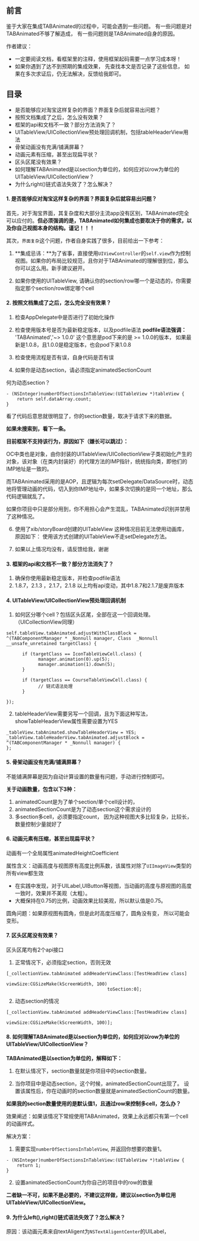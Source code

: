 ## 前言
鉴于大家在集成TABAnimated的过程中，可能会遇到一些问题。
有一些问题是对TABAnimated不够了解造成，
有一些问题则是TABAnimated自身的原因。

作者建议：

- 一定要阅读文档，看框架里的注释，使用框架起码需要一点学习成本呀！
- 如果你遇到了达不到预期的集成效果，
先查找本文是否记录了这些信息，
如果在多次求证后，仍无法解决，反馈给我即可。

## 目录

- 是否能够应对淘宝这样复杂的界面？界面复杂后就容易出问题？
- 按照文档集成了之后，怎么没有效果？
- 框架的api和文档不一致？部分方法消失了？
- UITableView/UICollectionView预处理回调机制，包括tableHeaderView用法
- 骨架动画没有充满/铺满屏幕？
- 动画元素有压缩，甚至出现扁平状？
- 区头区尾没有效果？
- 如何理解TABAnimated是以section为单位的，如何应对以row为单位的UITableView/UICollectionView？
- 为什么right()链式语法失效了？怎么解决？

#### 1. 是否能够应对淘宝这样复杂的界面？界面复杂后就容易出问题？

首先，对于淘宝界面，其复杂度和大部分主流app没有区别，TABAnimated完全可以应付的。**但必须强调的是，TABAnimated如何集成也要取决于你的需求，以及你自己视图本身的结构。谨记！！！**

其次，`界面复杂`这个问题，作者自身实践了很多，目前给出一下参考：

1. **集成忌讳：**为了省事，直接使用`UIViewController`的`self.view`作为控制视图。如果你的布局比较规范，且你对于TABAnimated的理解很到位，那么你可以这么用。新手建议避开。

2. 如果你使用的UITableView, 请确认你的section/row哪一个是动态的，你需要指定那个section/row绑定哪个cell


#### 2. 按照文档集成了之后，怎么完全没有效果？

1.  检查AppDelegate中是否进行了初始化操作
2. 检查使用版本号是否为最新稳定版本，以及podfile语法
**podfile语法强调：** 'TABAnimated','~> 1.0.0' 
这个意思是pod下来的是 >= 1.0.0的版本，
如果最新是1.0.8，且1.0.0是稳定版本，也会pod下来1.0.8

3. 检查使用流程是否有误，自身代码是否有误
4. 如果你是动态section，请必须指定animatedSectionCount

何为动态section？
```
- (NSInteger)numberOfSectionsInTableView:(UITableView *)tableView {
    return self.dataArray.count;
}
```
看了代码后意思就很明显了，你的section数量，取决于请求下来的数据。


**如果未搜索到，看下一条。**

**目前框架不支持该行为，原因如下（嫌长可以跳过）：**

OC中类也是对象，由你封装的UITableView/UICollectionView子类初始化产生的对象，该对象（在类内封装好）的代理方法的IMP指针，统统指向类，即他们的IMP地址是一致的。

而TABAnimated采用的是AOP，且逻辑为每次setDelegate/DataSource时，动态地将管理动画的代码，切入到你IMP地址中，如果多次切换的是同一个地址，那么代码逻辑就乱了。

如果你项目中只是部分用到，你不用担心会产生混乱，TABAnimated识别并禁用了这种情况。

6. 使用了xib/storyBoard创建的UITableView
这种情况目前无法使用动画库，
原因如下：
使用该方式创建的UITableView不走setDelegate方法。

7. 如果以上情况均没有，请反馈给我，谢谢

#### 3. 框架的api和文档不一致？部分方法消失了？
1. 确保你使用最新稳定版本，并检查podfile语法
2. 1.8.7，2.1.3 ，2.1.7，2.1.8 
以上均有api变动，其中1.8.7和2.1.7是废弃版本

#### 4. UITableView/UICollectionView预处理回调机制
1. 如何区分哪个cell？包括区头区尾，全部在这一个回调处理。
（UICollectionView同理）
```
self.tableView.tabAnimated.adjustWithClassBlock = ^(TABComponentManager * _Nonnull manager, Class  _Nonnull __unsafe_unretained targetClass) {
  
      if (targetClass == IconTableViewCell.class) {
            manager.animation(0).up(5);
            manager.animation(1).down(5);
      }
 
      if (targetClass == CourseTableViewCell.class) {
            // 链式语法处理
      }

});

```
2. tableHeaderView需要另写一个回调，且为下面这种写法，
showTableHeaderView属性需要设置为YES
```
_tableView.tabAnimated.showTableHeaderView = YES;
_tableView.tableHeaderView.tabAnimated.adjustBlock = ^(TABComponentManager * _Nonnull manager) {
};
```

#### 5. 骨架动画没有充满/铺满屏幕？

不能铺满屏幕是因为自动计算设置的数量有问题，手动进行控制即可。

**关于动画数量，包含以下3种：**
1. animatedCount是为了单个section/单个cell设计的，
2. animatedSectionCount是为了动态section这个需求设计的
3. 多section多cell，必须要指定count，
因为这种视图大多比较复杂，比较长，数量控制少量就好了

#### 6. 动画元素有压缩，甚至出现扁平状？
动画有一个全局属性animatedHeightCoefficient

 属性含义：动画高度与视图原有高度比例系数，该属性对除了`UIImageView`类型的所有view都生效

 * 在实践中发现，对于UILabel,UIButton等视图，当动画的高度与原视图的高度一致时，效果并不美观（太粗）。
 * 大概保持在0.75的比例，动画效果比较美观，所以默认值是0.75。

圆角问题：如果原视图有圆角，但是此时高度压缩了，圆角没有变，
所以可能会变形。

#### 7. 区头区尾没有效果？
区头区尾均有2个api接口
1. 正常情况下，必须指定section，否则无效
```
[_collectionView.tabAnimated addHeaderViewClass:[TestHeadView class]
                                       viewSize:CGSizeMake(kScreenWidth, 100)
                                      toSection:0];
```
2. 动态section的情况
```
[_collectionView.tabAnimated addHeaderViewClass:[TestHeadView class]
                                       viewSize:CGSizeMake(kScreenWidth, 100)];
```

#### 8. 如何理解TABAnimated是以section为单位的，如何应对以row为单位的UITableView/UICollectionView？

**TABAnimated是以section为单位的，解释如下：**

1. 在默认情况下，section数量就是你项目中的section数量。

2. 当你项目中是动态section，这个时候，animatedSectionCount出现了。
设置该属性后，你在动画时的section数量就是animatedSectionCount的数量。

**如果我的section数量使用的是默认值1，且通过row来控制多cell，怎么办？**

效果阐述：如果该情况下常规使用TABAnimated，效果上永远都只有第一个cell的动画样式。

解决方案：

1. 需要实现`numberOfSectionsInTableView`, 并返回你想要的数量1。
```
- (NSInteger)numberOfSectionsInTableView:(UITableView *)tableView {
    return 1;
}
```

2. 设置animatedSectionCount为你自己的项目中的row的数量

**二者缺一不可，如果不是必要的，不建议这样做，建议以section为单位用UITableView/UICollectionView。**

#### 9. 为什么left(),right()链式语法失效了？怎么解决？
原因：该动画元素来自textAligent为`NSTextAligentCenter`的UILabel，
